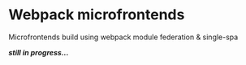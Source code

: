 # Webpack microfrontends

Microfrontends build using webpack module federation & single-spa

***still in progress...***
